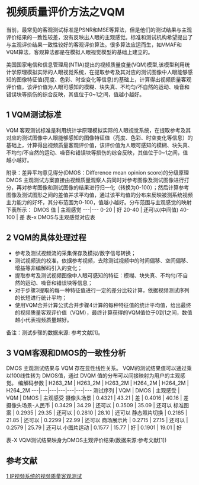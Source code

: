 # 视频质量评价方法之VQM

当前，最常见的客观测试标准是PSNR和MSE等算法，但是他们的测试结果与主观评价结果的一致性较差，没有反映出人眼的主观感觉。标准和测试机构希望提出了与主观评价结果一致性较好的客观评价算法。很多算法应运而生，如VMAF和VQM算法，客观算法都是在模拟人眼视觉模型的基础上建立的。

美国国家电信和信息管理局(NTIA)提出的视频质量度量(VQM)模型,该模型利用统计学原理模拟实际的人眼视觉系统，在提取参考及其对应的测试图像中人眼能够感知的图像特征值(亮度、色彩、时空变化等信息)的基础上，计算得出视频质量客观评价值，该评价值为人眼可感知的模糊、块失真、不均匀/不自然的运动、噪音和错误块等损伤的综合反映，其值位于0~1之间，值越小越好。

## 1 VQM测试标准

VQM 客观测试标准是利用统计学原理模拟实际的人眼视觉系统，在提取参考及其对应的测试图像中人眼能够感知的图像特征值（亮度、色彩、时空变化等信息）的基础上，计算得出视频质量客观评价值，该评价值为人眼可感知的模糊、块失真、不均匀/不自然的运动、噪音和错误块等损伤的综合反映，其值位于0~1之间，值越小越好。

附录：差异平均意见得分(DMOS：Difference mean opinion score)的分级原理
DMOS 主观测试方案直接由视频质量观察人员同时对参考图像及测试图像进行打分，再对参考图像和测试图像的结果进行归一化（转换为0-100）；然后计算参考图像及测试图形之间的差值并求平均值，通过该平均值的分布来反映被测系统视频主力能力的好坏，其分布范围为0-100，值越小越好。分布范围与主观感觉的映射下表所示：
DMOS 值 | 主观感觉
---|---
0-20 | 好
20-40 | 还可以(中间值)
40-100 | 差
表-x DMOS与主观感觉对应表

## 2 VQM的具体处理过程

- 参考及测试视频流的采集保存及模拟/数字信号转换；
- 测试视频流的校准，依据参考视频，去除测试视频中的时间偏移、空间偏移、增益等非编解码引入的变化；
- 提取参考及测试视频图像中人眼可感知的特征：模糊、块失真、不均匀/不自然的运动、噪音和错误块等信息；
- 对于步骤3提取的每一种特征值进行一定的差分比较计算，依据视频测试序列的长短进行统计平均；
- 使用VQM合并计算公式合并步骤4计算的每种特征值的统计平均值，给出最终的视频质量客观评价值（VQM），最终计算获得的VQM值位于0到1之间，数值越小代表视频质量越好。

备注：测试步骤的数据来源: 参考文献[1]。

## 3 VQM客观和DMOS的一致性分析

DMOS 主观测试结果与 VQM 存在显性线性关系。 VQM的测试结果值可以通过乘以100线性转为 DMOS值，通过 DVQM 值的分布可以间接映射为用户的主观感觉。
编解码参数 | H263_2M | H263_2M | H263_2M | H264_2M | H264_2M | H264_2M
---|---|---|---|---|---|---
测试序列 | VQM | DMOS | 主观感受 | VQM | DMOS | 主观感受
摄像头场景 | 0.4321 | 43.21 | 差 | 0.4016 | 40.16 | 差
摄像头场景-人民币 | 0.3429 | 34.29 | 还可以 | 0.3509 | 35.09 | 还可以
标准图案 | 0.2935 | 29.35 | 还可以 | 0.2810 | 28.10 | 还可以
静态照片切换 | 0.2185 | 21.85 | 还可以 | 0.2299 | 22.99 | 还可以
商场展示片 | 0.2715 | 27.15 | 还可以 | 0.2579 | 25.79 | 还可以
小图片运动 | 0.1577 | 15.77 | 好 | 0.1901 | 19.01 | 好

表-X VQM测试结果映身为DMOS主观评价结果(数据来源:参考文献[1])

## 参考文献

[1 IP视频系统的视频质量客观测试](http://www.h3c.com/cn/d_201006/679125_30008_0.htm)